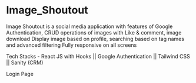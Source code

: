 # Image_Shoutout

Image Shoutout  is a social media application with features of Google Authentication, CRUD operations of images with Like & comment, image download
Display image based on profile, searching based on tag names and advanced filtering
Fully responsive on all screens 


Tech Stacks -
React JS with Hooks ||
Google Authentication ||
Tailwind CSS ||
Sanity (CRM) 

Login Page 

